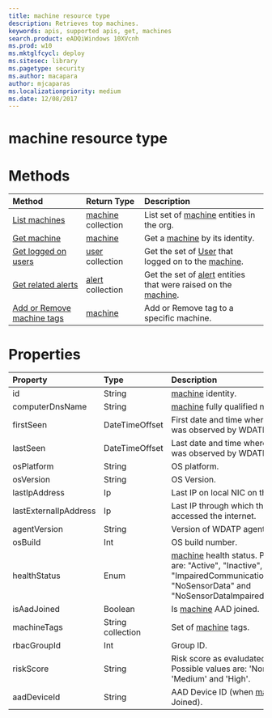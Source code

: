 ```yaml
---
title: machine resource type
description: Retrieves top machines.
keywords: apis, supported apis, get, machines
search.product: eADQiWindows 10XVcnh
ms.prod: w10
ms.mktglfcycl: deploy
ms.sitesec: library
ms.pagetype: security
ms.author: macapara
author: mjcaparas
ms.localizationpriority: medium
ms.date: 12/08/2017
---
```


# machine resource type


# Methods
Method|Return Type |Description
:---|:---|:---
[List machines](get-machines-windows-defender-advanced-threat-protection-new.md) | [machine](machine-windows-defender-advanced-threat-protection-new.md) collection | List set of [machine](machine-windows-defender-advanced-threat-protection-new.md) entities in the org.
[Get machine](get-machine-by-id-windows-defender-advanced-threat-protection-new.md) | [machine](machine-windows-defender-advanced-threat-protection-new.md) | Get a [machine](machine-windows-defender-advanced-threat-protection-new.md) by its identity.
[Get logged on users](get-machine-log-on-users-windows-defender-advanced-threat-protection-new.md) | [user](user-windows-defender-advanced-threat-protection-new.md) collection | Get the set of [User](user-windows-defender-advanced-threat-protection-new.md) that logged on to the [machine](machine-windows-defender-advanced-threat-protection-new.md).
[Get related alerts](get-machine-related-alerts-windows-defender-advanced-threat-protection-new.md) | [alert](alerts-windows-defender-advanced-threat-protection-new.md) collection | Get the set of [alert](alerts-windows-defender-advanced-threat-protection-new.md) entities that were raised on the [machine](machine-windows-defender-advanced-threat-protection-new.md).
[Add or Remove machine tags](add-or-remove-machine-tags-windows-defender-advanced-threat-protection-new.md) | [machine](machine-windows-defender-advanced-threat-protection-new.md) | Add or Remove tag to a specific machine.

# Properties
Property |	Type	|	Description
:---|:---|:---
id | String | [machine](machine-windows-defender-advanced-threat-protection-new.md) identity.
computerDnsName | String | [machine](machine-windows-defender-advanced-threat-protection-new.md) fully qualified name.
firstSeen | DateTimeOffset | First date and time where the [machine](machine-windows-defender-advanced-threat-protection-new.md) was observed by WDATP.
lastSeen | DateTimeOffset | Last date and time where the [machine](machine-windows-defender-advanced-threat-protection-new.md) was observed by WDATP.
osPlatform | String | OS platform.
osVersion | String | OS Version.
lastIpAddress | Ip | Last IP on local NIC on the [machine](machine-windows-defender-advanced-threat-protection-new.md).
lastExternalIpAddress | Ip | Last IP through which the [machine](machine-windows-defender-advanced-threat-protection-new.md) accessed the internet.
agentVersion | String | Version of WDATP agent.
osBuild | Int | OS build number.
healthStatus | Enum | [machine](machine-windows-defender-advanced-threat-protection-new.md) health status. Possible values are: "Active", "Inactive", "ImpairedCommunication", "NoSensorData" and "NoSensorDataImpairedCommunication"
isAadJoined | Boolean | Is [machine](machine-windows-defender-advanced-threat-protection-new.md) AAD joined.
machineTags | String collection | Set of [machine](machine-windows-defender-advanced-threat-protection-new.md) tags.
rbacGroupId | Int | Group ID.
riskScore | String | Risk score as evaludated by WDATP. Possible values are: 'None', 'Low', 'Medium' and 'High'.
aadDeviceId | String | AAD Device ID (when [machine](machine-windows-defender-advanced-threat-protection-new.md) is Aad Joined).